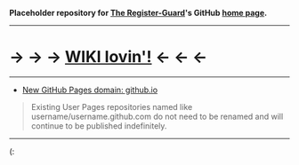 **Placeholder repository for [The Register-Guard](http://www.registerguard.com)'s GitHub [home page](http://registerguard.github.com/).**

---

# &rarr; &rarr; &rarr; [WIKI lovin'!](https://github.com/registerguard/registerguard.github.com/wiki) &larr; &larr; &larr;</h1>

---

* [New GitHub Pages domain: github.io](https://github.com/blog/1452-new-github-pages-domain-github-io)

> Existing User Pages repositories named like username/username.github.com do not need to be renamed and will continue to be published indefinitely.

---

(:
